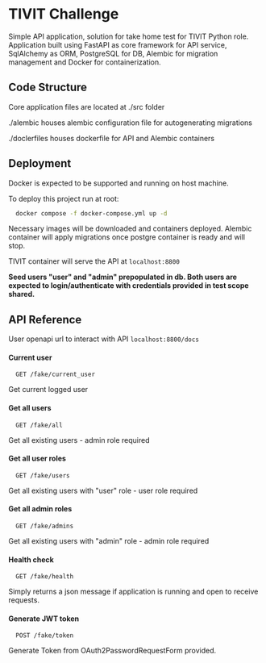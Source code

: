 
# TIVIT Challenge

Simple API application, solution for take home test for TIVIT Python role.
Application built using FastAPI as core framework for API service, SqlAlchemy as ORM, PostgreSQL for DB, Alembic for migration management and Docker for containerization.


## Code Structure

Core application files are located at ./src folder

./alembic houses alembic configuration file for autogenerating migrations

./doclerfiles houses dockerfile for API and Alembic containers
## Deployment

Docker is expected to be supported and running on host machine.

To deploy this project run at root:

```bash
  docker compose -f docker-compose.yml up -d
```

Necessary images will be downloaded and containers deployed.
Alembic container will apply migrations once postgre container is ready and will stop.

TIVIT container will serve the API at ```localhost:8800```

**Seed users "user" and "admin" prepopulated in db. Both users are expected to login/authenticate with credentials provided in test scope shared.**

## API Reference

User openapi url to interact with API
```localhost:8800/docs```

#### Current user

```http
  GET /fake/current_user
```

Get current logged user

#### Get all users

```http
  GET /fake/all
```

Get all existing users - admin role required

#### Get all user roles

```http
  GET /fake/users
```

Get all existing users with "user" role - user role required

#### Get all admin roles

```http
  GET /fake/admins
```

Get all existing users with "admin" role - admin role required

#### Health check

```http
  GET /fake/health
```

Simply returns a json message if application is running and open to receive requests.

#### Generate JWT token

```http
  POST /fake/token
```

Generate Token from OAuth2PasswordRequestForm provided.